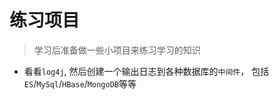 # 练习项目
> 学习后准备做一些小项目来练习学习的知识

- 看看`log4j`, 然后创建一个输出日志到各种数据库的`中间件`， 包括`ES`/`MySql`/`HBase`/`MongoDB`等等